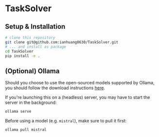# TaskSolver

## Setup & Installation
```bash
# clone this repository
git clone git@github.com:ianhuang0630/TaskSolver.git
# ... and install as package
cd TaskSolver
pip install -e .
```

## (Optional) Ollama
Should you choose to use the open-sourced models supported by Ollama, you should follow the download instructions [here](https://ollama.com/download).

If you're launching this on a (headless) server, you may have to start the server in the background:
```bash
ollama serve
```

Before using a model (e.g. `mistral`), make sure to pull it first:
```bash
ollama pull mistral
```


